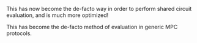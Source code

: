 This has now become the de-facto way in order to perform shared circuit evaluation, and is much more optimized!

This has become the de-facto method of evaluation in generic MPC protocols.